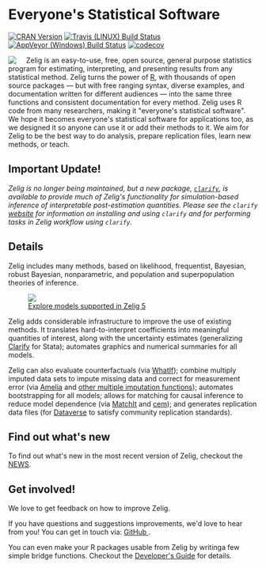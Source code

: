 Everyone's Statistical Software
==========================================

[![CRAN Version](http://www.r-pkg.org/badges/version/Zelig)](http://cran.r-project.org/package=Zelig)
[![Travis (LINUX) Build Status](https://travis-ci.org/IQSS/Zelig.svg?branch=master)](https://travis-ci.org/IQSS/Zelig)
[![AppVeyor (Windows) Build Status](https://ci.appveyor.com/api/projects/status/github/IQSS/Zelig?branch=master&svg=true)](https://ci.appveyor.com/project/IQSS/Zelig)
[![codecov](https://codecov.io/gh/IQSS/Zelig/branch/master/graph/badge.svg)](https://codecov.io/gh/IQSS/Zelig)


<img style="float:left; padding-right:20px" src="https://raw.githubusercontent.com/IQSS/Zelig/master/man/figures/zelig.png"/>

Zelig is an easy-to-use, free, open source, general purpose statistics program for estimating, interpreting, and presenting results from any statistical method. Zelig turns the power of [R](https://www.r-project.org/), with thousands of open source packages — but with free ranging syntax, diverse examples, and documentation written for different audiences — into the same three functions and consistent documentation for every method. Zelig uses R code from many researchers, making it "everyone's statistical software". We hope it becomes everyone's statistical software for applications too, as we designed it so anyone can use it or add their methods to it. We aim for Zelig to be the best way to do analysis, prepare replication files, learn new methods, or teach.

## Important Update!

*Zelig is no longer being maintained, but a new package, [`clarify`](https://cran.r-project.org/package=clarify), is available to provide much of Zelig's functionality for simulation-based inference of interpretable post-estimation quantities. Please see the `clarify` [website](https://iqss.github.io/clarify/) for information on installing and using `clarify` and for performing tasks in Zelig workflow using `clarify`.*

## Details

Zelig includes many methods, based on likelihood, frequentist, Bayesian, robust Bayesian, nonparametric, and population and superpopulation theories of inference. 

<figure>
  <a href="articles/available_models_overview.html"><img src="https://github.com/IQSS/Zelig/blob/pkgdown/README_files/img/zelig_models_thumb.png?raw=true">
  <figcaption>Explore models supported in Zelig 5</figcaption>
  </a>

</figure>

Zelig adds considerable infrastructure to improve the use of existing methods. It translates hard-to-interpret coefficients into meaningful quantities of interest, along with the uncertainty estimates (generalizing [Clarify](http://gking.harvard.edu/publications/clarify-software-interpreting-and-presenting-statistical-results) for Stata); automates graphics and numerical summaries for all models. 


Zelig can also evaluate counterfactuals (via [WhatIf](http://gking.harvard.edu/whatif)); combine multiply imputed data sets to impute missing data and correct for measurement error (via [Amelia](http://gking.harvard.edu/amelia) and [other multiple imputation functions](reference/to_zelig_mi.html)); automates bootstrapping for all models; allows for matching for causal inference to reduce model dependence (via [MatchIt](http://gking.harvard.edu/publications/matchit-nonparametric-preprocessing-parametric-causal-inference) and [cem](http://gking.harvard.edu/cem));  and generates replication data files (for [Dataverse](http://dataverse.org/) to satisfy community replication standards). 

## Find out what's new

To find out what's new in the most recent version of Zelig, checkout the
[NEWS](https://github.com/IQSS/Zelig/blob/master/NEWS.md).

## Get involved!

We love to get feedback on how to improve Zelig.

<i class="fa fa-comment-o" aria-hidden="true"></i> If you have questions and 
suggestions improvements, we'd love to hear from you! You can get in touch via: 
<a href="https://github.com/IQSS/Zelig/issues">GitHub <i class="fa fa-github" aria-hidden="true"></i></a>. 

<i class="fa fa-code" aria-hidden="true"></i> You can even make your R packages 
usable from Zelig by writinga few simple bridge functions. Checkout the 
[Developer's Guide](articles/developers_guide.html) for details.
